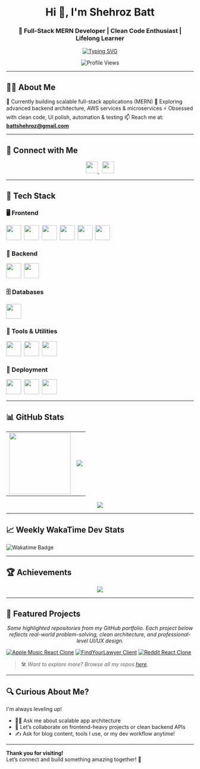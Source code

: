 <h1 align="center">Hi 👋, I'm Shehroz Batt</h1>
<h3 align="center">🚀 Full-Stack MERN Developer | Clean Code Enthusiast | Lifelong Learner</h3>

<p align="center">
  <a href="https://readme-typing-svg.herokuapp.com?font=Fira+Code&duration=2500&pause=1000&center=true&vCenter=true&width=500&lines=Crafting+Modern+Web+Solutions;Solving+Real+World+Problems+with+Code;Consistently+Leveling+Up+Every+Day">
    <img src="https://readme-typing-svg.herokuapp.com?font=Fira+Code&duration=2500&pause=1000&center=true&vCenter=true&width=500&lines=Crafting+Modern+Web+Solutions;Solving+Real+World+Problems+with+Code;Consistently+Leveling+Up+Every+Day" alt="Typing SVG" />
  </a>
</p>

<p align="center">
  <img src="https://komarev.com/ghpvc/?username=shehrozedu&label=Profile+Views&color=brightgreen" alt="Profile Views"/>
</p>

---

## 🧑‍💻 About Me

🔭 Currently building scalable full-stack applications (MERN)
🌱 Exploring advanced backend architecture, AWS services & microservices
⚡ Obsessed with clean code, UI polish, automation & testing
📫 Reach me at: **battshehroz@gmail.com**

---

## 🔗 Connect with Me

<p align="center">
  <a href="https://github.com/ShehrozEdu">
    <img src="https://raw.githubusercontent.com/danielcranney/readme-generator/main/public/icons/socials/github.svg" width="32" />
  </a>
  &nbsp;
  <a href="https://www.linkedin.com/in/shehrozbatt">
    <img src="https://raw.githubusercontent.com/danielcranney/readme-generator/main/public/icons/socials/linkedin.svg" width="32" />
  </a>
</p>

---

## 🧰 Tech Stack

### 🖥️ Frontend



<p align="left">
  <img src="https://cdn.jsdelivr.net/gh/devicons/devicon/icons/html5/html5-original.svg" width="40" />&nbsp;
  <img src="https://cdn.jsdelivr.net/gh/devicons/devicon/icons/css3/css3-original.svg" width="40" />&nbsp;
  <img src="https://cdn.jsdelivr.net/gh/devicons/devicon/icons/javascript/javascript-original.svg" width="40" />&nbsp;
  <img src="https://cdn.jsdelivr.net/gh/devicons/devicon/icons/react/react-original.svg" width="40" />&nbsp;
  <img src="https://www.vectorlogo.zone/logos/tailwindcss/tailwindcss-icon.svg" width="40" />&nbsp;
  <img src="https://cdn.jsdelivr.net/gh/devicons/devicon/icons/bootstrap/bootstrap-original.svg" width="40" />
</p>

### 🔧 Backend


<p align="left">
  <img src="https://cdn.jsdelivr.net/gh/devicons/devicon/icons/nodejs/nodejs-original.svg" width="40" />&nbsp;
  <img src="https://cdn.jsdelivr.net/gh/devicons/devicon/icons/express/express-original.svg" width="40" />
</p>

### 🗄️ Databases


<p align="left">
  <img src="https://cdn.jsdelivr.net/gh/devicons/devicon/icons/mongodb/mongodb-original.svg" width="40" />
</p>


### 🧪 Tools & Utilities


<p align="left">
  <img src="https://www.vectorlogo.zone/logos/getpostman/getpostman-icon.svg" width="40" />&nbsp;
  <img src="https://cdn.jsdelivr.net/gh/devicons/devicon/icons/git/git-original.svg" width="40" />&nbsp;
  <img src="https://cdn.jsdelivr.net/gh/devicons/devicon/icons/linux/linux-original.svg" width="40" />
</p>


### 🚀 Deployment


<p align="left">
  <img src="https://www.vectorlogo.zone/logos/vercel/vercel-icon.svg" width="40" />&nbsp;
  <img src="https://www.vectorlogo.zone/logos/netlify/netlify-icon.svg" width="40" />&nbsp;
  <img src="https://www.vectorlogo.zone/logos/heroku/heroku-icon.svg" width="40" />
</p>

---


## 📊 GitHub Stats

<table align="center">
<tr>
<td>
  <img src="https://github-readme-stats.vercel.app/api?username=shehrozedu&show_icons=true&theme=gruvbox&count_private=true" height="165"/>
</td>
<td>
<img src="https://github-readme-stats.vercel.app/api/top-langs/?username=shehrozedu&layout=compact&theme=gruvbox"/>
</td>
</tr>
</table>

<p align="center">
  <img src="https://github-readme-streak-stats.herokuapp.com/?user=shehrozedu&theme=gruvbox"/>
</p>

---

## 📈 Weekly WakaTime Dev Stats
<td>
  <img src="https://wakatime.com/badge/user/6ee1a302-54a8-4621-b399-9affcdc22e52.svg" alt="Wakatime Badge"/>
</td>
<!--START_SECTION:waka-->
<!-- This section will be automatically updated by the WakaTime GitHub Action -->
<!--END_SECTION:waka-->

---

## 🏆 Achievements

<p align="center">
  <img src="https://github-profile-trophy.vercel.app/?username=shehrozedu&theme=onedark&no-frame=true&row=1&column=6" />
</p>

---

## 📂 Featured Projects

<p align="center"><i>Some highlighted repositories from my GitHub portfolio. Each project below reflects real-world problem-solving, clean architecture, and professional-level UI/UX design.</i></p>

[![Apple Music React Clone](https://github-readme-stats.vercel.app/api/pin/?username=ShehrozEdu&repo=Apple-Music-React-Clone)](https://github.com/ShehrozEdu/Apple-Music-React-Clone)
[![FindYourLawyer Client](https://github-readme-stats.vercel.app/api/pin/?username=ShehrozEdu&repo=FindYourLawyer-client)](https://github.com/ShehrozEdu/FindYourLawyer-client)
[![Reddit React Clone](https://github-readme-stats.vercel.app/api/pin/?username=ShehrozEdu&repo=Reddit-React-Clone)](https://github.com/ShehrozEdu/Reddit-React-Clone)

> 🛠 *Want to explore more? Browse all my repos [here](https://github.com/ShehrozEdu?tab=repositories).*

---

## 🔍 Curious About Me?

I'm always leveling up!  
- 👨‍💻 Ask me about scalable app architecture  
- 🤝 Let’s collaborate on frontend-heavy projects or clean backend APIs  
- ✍️ Ask for blog content, tools I use, or my dev workflow anytime!

---

**Thank you for visiting!**  
Let’s connect and build something amazing together! 🔗
